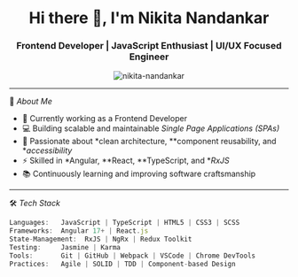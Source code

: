 
<!--
**nikitaax/nikitaax** is a ✨ _special_ ✨ repository because its `README.md` (this file) appears on your GitHub profile.

Here are some ideas to get you started:

- 🔭 I’m currently working on ...
- 🌱 I’m currently learning ...
- 👯 I’m looking to collaborate on ...
- 🤔 I’m looking for help with ...
- 💬 Ask me about ...
- 📫 How to reach me: ...
- 😄 Pronouns: ...
- ⚡ Fun fact: ...
-->

<h1 align="center">Hi there 👋, I'm Nikita Nandankar</h1>
<h3 align="center">Frontend Developer | JavaScript Enthusiast | UI/UX Focused Engineer</h3>

<p align="center">
  <img src="https://komarev.com/ghpvc/?username=nikita-nandankar&label=Profile%20views&color=0e75b6&style=flat" alt="nikita-nandankar" />
</p>

---

🌟 *About Me*

- 🔭 Currently working as a Frontend Developer  
- 💻 Building scalable and maintainable *Single Page Applications (SPAs)*  
- 🌱 Passionate about *clean architecture, **component reusability, and **accessibility*  
- ⚡ Skilled in *Angular, **React, **TypeScript, and **RxJS*  
- 📚 Continuously learning and improving software craftsmanship  
---

🛠️ *Tech Stack*

```ts
Languages:   JavaScript | TypeScript | HTML5 | CSS3 | SCSS  
Frameworks:  Angular 17+ | React.js
State-Management:  RxJS | NgRx | Redux Toolkit  
Testing:     Jasmine | Karma 
Tools:       Git | GitHub | Webpack | VSCode | Chrome DevTools  
Practices:   Agile | SOLID | TDD | Component-based Design
